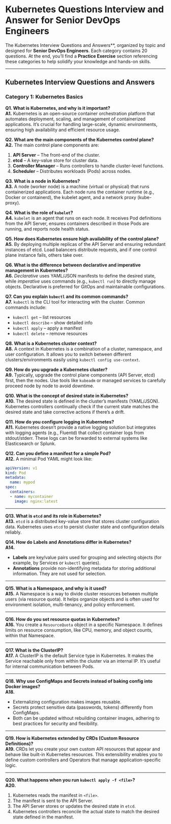 # Kubernetes Questions Interview and Answer for Senior DevOps Engineers

The Kubernetes Interview Questions and Answers**, organized by topic and designed for **Senior DevOps Engineers**. Each category contains 20 questions. At the end, you’ll find a **Practice Exercise** section referencing these categories to help solidify your knowledge and hands-on skills.

---

## Kubernetes Interview Questions and Answers

### Category 1: Kubernetes Basics 

**Q1. What is Kubernetes, and why is it important?**  
**A1.** Kubernetes is an open-source container orchestration platform that automates deployment, scaling, and management of containerized applications. It’s crucial for handling large-scale, dynamic environments, ensuring high availability and efficient resource usage.

**Q2. What are the main components of the Kubernetes control plane?**  
**A2.** The main control plane components are:  
1. **API Server** – The front-end of the cluster.  
2. **etcd** – A key-value store for cluster data.  
3. **Controller Manager** – Runs controllers to handle cluster-level functions.  
4. **Scheduler** – Distributes workloads (Pods) across nodes.

**Q3. What is a node in Kubernetes?**  
**A3.** A node (worker node) is a machine (virtual or physical) that runs containerized applications. Each node runs the container runtime (e.g., Docker or containerd), the kubelet agent, and a network proxy (kube-proxy).

**Q4. What is the role of `kubelet`?**  
**A4.** `kubelet` is an agent that runs on each node. It receives Pod definitions from the API Server, ensures containers described in those Pods are running, and reports node health status.

**Q5. How does Kubernetes ensure high availability of the control plane?**  
**A5.** By deploying multiple replicas of the API Server and ensuring redundant instances of etcd. Load balancers distribute requests, and if one control plane instance fails, others take over.

**Q6. What is the difference between declarative and imperative management in Kubernetes?**  
**A6.** *Declarative* uses YAML/JSON manifests to define the desired state, while *imperative* uses commands (e.g., `kubectl run`) to directly manage objects. Declarative is preferred for GitOps and maintainable configurations.

**Q7. Can you explain `kubectl` and its common commands?**  
**A7.** `kubectl` is the CLI tool for interacting with the cluster. Common commands include:  
- `kubectl get` – list resources  
- `kubectl describe` – show detailed info  
- `kubectl apply` – apply a manifest  
- `kubectl delete` – remove resources

**Q8. What is a Kubernetes cluster context?**  
**A8.** A context in Kubernetes is a combination of a cluster, namespace, and user configuration. It allows you to switch between different clusters/environments easily using `kubectl config use-context`.

**Q9. How do you upgrade a Kubernetes cluster?**  
**A9.** Typically, upgrade the control plane components (API Server, etcd) first, then the nodes. Use tools like `kubeadm` or managed services to carefully proceed node by node to avoid downtime.

**Q10. What is the concept of desired state in Kubernetes?**  
**A10.** The desired state is defined in the cluster’s manifests (YAML/JSON). Kubernetes controllers continually check if the current state matches the desired state and take corrective actions if there’s a drift.

**Q11. How do you configure logging in Kubernetes?**  
**A11.** Kubernetes doesn’t provide a native logging solution but integrates with logging agents (e.g., Fluentd) that collect container logs from stdout/stderr. These logs can be forwarded to external systems like Elasticsearch or Splunk.

**Q12. Can you define a manifest for a simple Pod?**  
**A12.** A minimal Pod YAML might look like:
```yaml
apiVersion: v1
kind: Pod
metadata:
  name: mypod
spec:
  containers:
  - name: mycontainer
    image: nginx:latest
```
---
**Q13. What is `etcd` and its role in Kubernetes?**  
**A13.** `etcd` is a distributed key-value store that stores cluster configuration data. Kubernetes uses `etcd` to persist cluster state and configuration details reliably.

**Q14. How do Labels and Annotations differ in Kubernetes?**  
**A14.**  
- **Labels** are key/value pairs used for grouping and selecting objects (for example, by Services or `kubectl` queries).  
- **Annotations** provide non-identifying metadata for storing additional information. They are not used for selection.

---

**Q15. What is a Namespace, and why is it used?**  
**A15.** A Namespace is a way to divide cluster resources between multiple users (via resource quota). It helps organize objects and is often used for environment isolation, multi-tenancy, and policy enforcement.

---

**Q16. How do you set resource quotas in Kubernetes?**  
**A16.** You create a `ResourceQuota` object in a specific Namespace. It defines limits on resource consumption, like CPU, memory, and object counts, within that Namespace.

---

**Q17. What is the ClusterIP?**  
**A17.** A ClusterIP is the default Service type in Kubernetes. It makes the Service reachable only from within the cluster via an internal IP. It’s useful for internal communication between Pods.

---

**Q18. Why use ConfigMaps and Secrets instead of baking config into Docker images?**  
**A18.**  
- Externalizing configuration makes images reusable.  
- Secrets protect sensitive data (passwords, tokens) differently from ConfigMaps.  
- Both can be updated without rebuilding container images, adhering to best practices for security and flexibility.

---

**Q19. How is Kubernetes extended by CRDs (Custom Resource Definitions)?**  
**A19.** CRDs let you create your own custom API resources that appear and behave like built-in Kubernetes resources. This extensibility enables you to define custom controllers and Operators that manage application-specific logic.

---

**Q20. What happens when you run `kubectl apply -f <file>`?**  
**A20.**  
1. Kubernetes reads the manifest in `<file>`.  
2. The manifest is sent to the API Server.  
3. The API Server stores or updates the desired state in `etcd`.  
4. Kubernetes controllers reconcile the actual state to match the desired state defined in the manifest.

